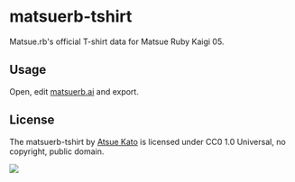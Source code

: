 # matsuerb-tshirt

Matsue.rb's official T-shirt data for Matsue Ruby Kaigi 05.

## Usage

Open, edit [matsuerb.ai](matsuerb.ai) and export.

## License

The matsuerb-tshirt by [Atsue Kato](https://github.com/KatoAtsue) is licensed under CC0 1.0 Universal, no copyright, public domain.

[![](http://i.creativecommons.org/p/zero/1.0/88x31.png)](http://creativecommons.org/publicdomain/zero/1.0/)
